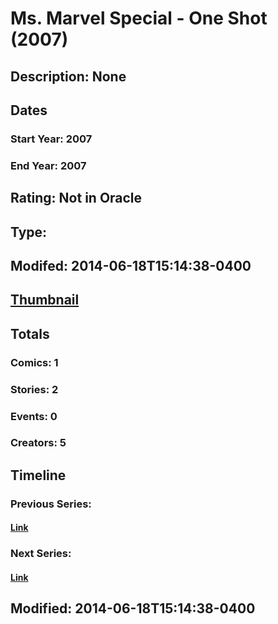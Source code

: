 # Ms. Marvel Special - One Shot (2007)
## Description: None
## Dates
### Start Year: 2007
### End Year: 2007
## Rating: Not in Oracle
## Type: 
## Modifed: 2014-06-18T15:14:38-0400
## [Thumbnail](http://i.annihil.us/u/prod/marvel/i/mg/b/40/image_not_available.jpg)
## Totals
### Comics: 1
### Stories: 2
### Events: 0
### Creators: 5
## Timeline
### Previous Series: 
#### [Link]()
### Next Series: 
#### [Link]()
## Modified: 2014-06-18T15:14:38-0400